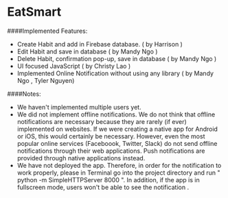 # EatSmart
####Implemented Features:
- Create Habit and add in Firebase database. ( by Harrison )
- Edit Habit and save in database ( by Mandy Ngo )
- Delete Habit, confirmation pop-up, save in database ( by Mandy Ngo )
- UI focused JavaScript ( by Christy Lao )
- Implemented Online Notification without using any library ( by Mandy Ngo , Tyler Nguyen)

####Notes:
- We haven't implemented multiple users yet.
- We did not implement offline notifications. We do not think that offline notifications are necessary because they are rarely (if ever) implemented on websites. If we were creating a native app for Android or iOS, this would certainly be necessary. However, even the most popular online services (Faceboook, Twitter, Slack) do not send offline notifications through their web applications. Push notifications are provided through native applications instead.
- We have not deployed the app. Therefore, in order for the notification to work properly, please in Terminal go into the project directory and run " python -m SimpleHTTPServer 8000 ". In addition, if the app is in fullscreen mode, users won't be able to see the notification .
